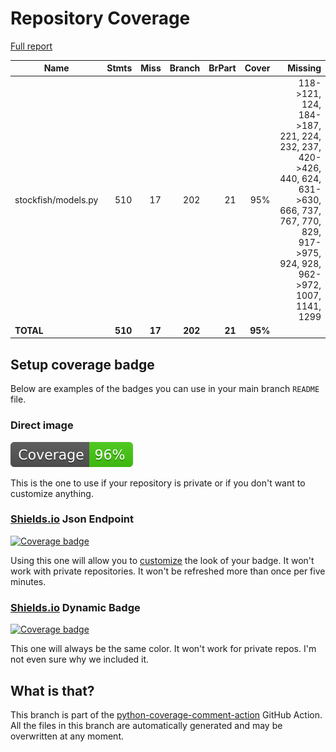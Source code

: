 # Repository Coverage

[Full report](https://htmlpreview.github.io/?https://github.com/py-stockfish/stockfish/blob/python-coverage-comment-action-data/htmlcov/index.html)

| Name                |    Stmts |     Miss |   Branch |   BrPart |   Cover |   Missing |
|-------------------- | -------: | -------: | -------: | -------: | ------: | --------: |
| stockfish/models.py |      510 |       17 |      202 |       21 |     95% |118->121, 124, 184->187, 221, 224, 232, 237, 420->426, 440, 624, 631->630, 666, 737, 767, 770, 829, 917->975, 924, 928, 962->972, 1007, 1141, 1299 |
|           **TOTAL** |  **510** |   **17** |  **202** |   **21** | **95%** |           |


## Setup coverage badge

Below are examples of the badges you can use in your main branch `README` file.

### Direct image

[![Coverage badge](https://raw.githubusercontent.com/py-stockfish/stockfish/python-coverage-comment-action-data/badge.svg)](https://htmlpreview.github.io/?https://github.com/py-stockfish/stockfish/blob/python-coverage-comment-action-data/htmlcov/index.html)

This is the one to use if your repository is private or if you don't want to customize anything.

### [Shields.io](https://shields.io) Json Endpoint

[![Coverage badge](https://img.shields.io/endpoint?url=https://raw.githubusercontent.com/py-stockfish/stockfish/python-coverage-comment-action-data/endpoint.json)](https://htmlpreview.github.io/?https://github.com/py-stockfish/stockfish/blob/python-coverage-comment-action-data/htmlcov/index.html)

Using this one will allow you to [customize](https://shields.io/endpoint) the look of your badge.
It won't work with private repositories. It won't be refreshed more than once per five minutes.

### [Shields.io](https://shields.io) Dynamic Badge

[![Coverage badge](https://img.shields.io/badge/dynamic/json?color=brightgreen&label=coverage&query=%24.message&url=https%3A%2F%2Fraw.githubusercontent.com%2Fpy-stockfish%2Fstockfish%2Fpython-coverage-comment-action-data%2Fendpoint.json)](https://htmlpreview.github.io/?https://github.com/py-stockfish/stockfish/blob/python-coverage-comment-action-data/htmlcov/index.html)

This one will always be the same color. It won't work for private repos. I'm not even sure why we included it.

## What is that?

This branch is part of the
[python-coverage-comment-action](https://github.com/marketplace/actions/python-coverage-comment)
GitHub Action. All the files in this branch are automatically generated and may be
overwritten at any moment.
